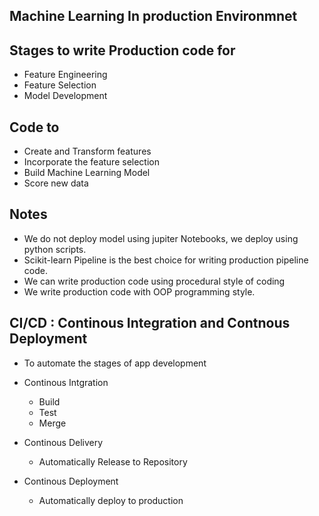 ## Machine Learning In production Environmnet

## Stages to write Production code for

- Feature Engineering
- Feature Selection
- Model Development

## Code to

- Create and Transform features
- Incorporate the feature selection
- Build Machine Learning Model
- Score new data

## Notes

- We do not deploy model using jupiter Notebooks, we deploy using python scripts.
- Scikit-learn Pipeline is the best choice for writing production pipeline code.
- We can write production code using procedural style of coding
- We write production code with OOP programming style.

## CI/CD : Continous Integration and Contnous Deployment

- To automate the stages of app development

- Continous Intgration
  - Build
  - Test
  - Merge
- Continous Delivery
  - Automatically Release to Repository
- Continous Deployment
  - Automatically deploy to production
